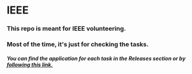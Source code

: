 # IEEE

### This repo is meant for IEEE volunteering. 
### Most of the time, it's just for checking the tasks.
##### You can find the application for each task in the Releases section or by [following this link.](https://github.com/ahvvad/IEEE/releases)

